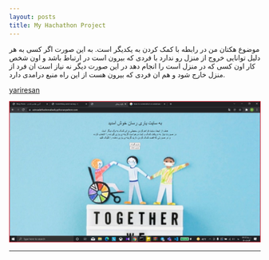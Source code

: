 ```yaml
---
layout: posts
title: My Hachathon Project
---
```





موضوع هکتان من در رابطه با کمک کردن به یکدیگر است. به این صورت اگر کسی به هر دلیل توانایی خروج از منزل رو ندارد با فردی که بیرون است در ارتباط باشد و اون شخص کار اون کسی که در منزل است را انجام دهد در این صورت دیگر نه نیاز است ان فرد از منزل خارج شود و هم ان فردی که بیرون هست از این راه منبع درامدی دارد.

[yariresan](https://azinsadathashemabadi.pythonanywhere.com/)


![alt text](../assets/images/Screenshot.jpg "yariresan")

---

